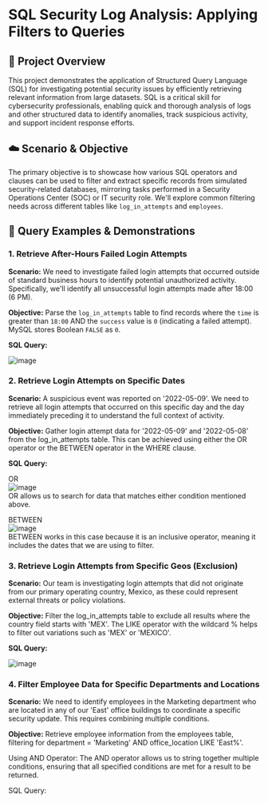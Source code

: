 # SQL Security Log Analysis: Applying Filters to Queries

## 🎯 Project Overview

This project demonstrates the application of Structured Query Language (SQL) for investigating potential security issues by efficiently retrieving relevant information from large datasets. SQL is a critical skill for cybersecurity professionals, enabling quick and thorough analysis of logs and other structured data to identify anomalies, track suspicious activity, and support incident response efforts.

## ☁️ Scenario & Objective

The primary objective is to showcase how various SQL operators and clauses can be used to filter and extract specific records from simulated security-related databases, mirroring tasks performed in a Security Operations Center (SOC) or IT security role. We'll explore common filtering needs across different tables like `log_in_attempts` and `employees`.

## 🧠 Query Examples & Demonstrations

### 1. Retrieve After-Hours Failed Login Attempts

**Scenario:** We need to investigate failed login attempts that occurred outside of standard business hours to identify potential unauthorized activity. Specifically, we'll identify all unsuccessful login attempts made after 18:00 (6 PM).

**Objective:** Parse the `log_in_attempts` table to find records where the `time` is greater than `18:00` AND the `success` value is `0` (indicating a failed attempt). MySQL stores Boolean `FALSE` as `0`.

**SQL Query:**

![image](https://github.com/user-attachments/assets/8055052f-f984-47de-b04e-4bf1ac0ae03c)


### 2. Retrieve Login Attempts on Specific Dates

**Scenario:** A suspicious event was reported on '2022-05-09'. We need to retrieve all login attempts that occurred on this specific day and the day immediately preceding it to understand the full context of activity.

**Objective:** Gather login attempt data for '2022-05-09' and '2022-05-08' from the log_in_attempts table. This can be achieved using either the OR operator or the BETWEEN operator in the WHERE clause.

**SQL Query:**

OR  
![image](https://github.com/user-attachments/assets/b68b4c39-06b5-40b1-956a-8debe7df4368)  
OR allows us to search for data that matches either condition mentioned above.

BETWEEN  
![image](https://github.com/user-attachments/assets/efc08d97-cc56-43ad-a088-9a9d3c96e2a9)  
BETWEEN works in this case because it is an inclusive operator, meaning it includes the dates that we are using to filter. 

### 3. Retrieve Login Attempts from Specific Geos (Exclusion)

**Scenario:** Our team is investigating login attempts that did not originate from our primary operating country, Mexico, as these could represent external threats or policy violations.

**Objective:** Filter the log_in_attempts table to exclude all results where the country field starts with 'MEX'. The LIKE operator with the wildcard % helps to filter out variations such as 'MEX' or 'MEXICO'.

**SQL Query:**

![image](https://github.com/user-attachments/assets/c49f2ff8-4f3c-4002-b6ac-1f85a464c6d7)

### 4. Filter Employee Data for Specific Departments and Locations

**Scenario:** We need to identify employees in the Marketing department who are located in any of our 'East' office buildings to coordinate a specific security update. This requires combining multiple conditions.

**Objective:** Retrieve employee information from the employees table, filtering for department = 'Marketing' AND office_location LIKE 'East%'.

Using AND Operator:
The AND operator allows us to string together multiple conditions, ensuring that all specified conditions are met for a result to be returned.

SQL Query:

